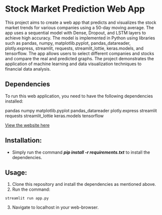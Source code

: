 # Stock Market Prediction Web App
This project aims to create a web app that predicts and visualizes the stock market trends for various companies using a 50-day moving average. The app uses a sequential model with Dense, Dropout, and LSTM layers to achieve high accuracy. The model is implemented in Python using libraries such as pandas, numpy, matplotlib.pyplot, pandas_datareader, plotly.express, streamlit, requests, streamlit_lottie, keras.models, and tensorflow. The app allows users to select different companies and stocks and compare the real and predicted graphs. The project demonstrates the application of machine learning and data visualization techniques to financial data analysis.


## Dependencies
To run this web application, you need to have the following dependencies installed:

pandas
numpy
matplotlib.pyplot
pandas_datareader
plotly.express
streamlit
requests
streamlit_lottie
keras.models
tensorflow

[View the website here](https://predict-stock-market.streamlit.app/)


## Installation:
* Simply run the command ***pip install -r requirements.txt*** to install the dependencies.

## Usage:
1. Clone this repository and install the dependencies as mentioned above.
2. Run the command: 
```
streamlit run app.py
```
3. Navigate to localhost in your web-browser.
